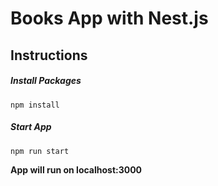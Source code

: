 # Books App with Nest.js


## Instructions

##### Install Packages
```shell
npm install
```

##### Start App
```shell
npm run start
```

**App will run on localhost:3000**